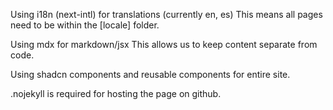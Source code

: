 Using i18n (next-intl) for translations (currently en, es)
This means all pages need to be within the [locale] folder.

Using mdx for markdown/jsx
This allows us to keep content separate from code.

Using shadcn components and reusable components for entire site.

.nojekyll is required for hosting the page on github.

